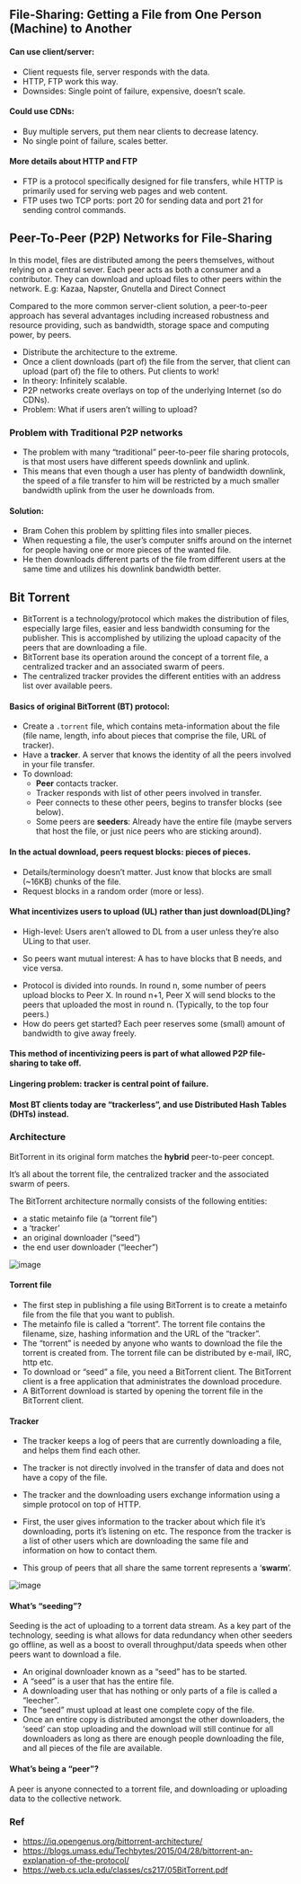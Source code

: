 ## File-Sharing: Getting a File from One Person (Machine) to Another
#### Can use client/server:
* Client requests file, server responds with the data.
* HTTP, FTP work this way.
* Downsides: Single point of failure, expensive, doesn’t scale.
#### Could use CDNs:
* Buy multiple servers, put them near clients to decrease latency.
* No single point of failure, scales better.

#### More details about HTTP and FTP
- FTP is a protocol specifically designed for file transfers, while HTTP is primarily used for serving web pages and web content.
- FTP uses two TCP ports: port 20 for sending data and port 21 for sending control commands.


## Peer-To-Peer (P2P) Networks for File-Sharing

In this model, files are distributed among the peers themselves, without relying on a central sever. 
Each peer acts as both a consumer and a contributor. They can download and upload files to other peers within the network. 
E.g: Kazaa, Napster, Gnutella and Direct Connect

Compared to the more common server-client solution, a peer-to-peer approach has
several advantages including increased robustness and resource providing, such as bandwidth,
storage space and computing power, by peers.

* Distribute the architecture to the extreme.
* Once a client downloads (part of) the file from the server, that client can upload (part of) the file to others. Put clients to work!
* In theory: Infinitely scalable.
* P2P networks create overlays on top of the underlying Internet (so do CDNs).
* Problem: What if users aren’t willing to upload?

### Problem with Traditional P2P networks

* The problem with many “traditional” peer-to-peer file sharing protocols, is that most users have different speeds downlink and uplink.
* This means that even though a user has plenty of bandwidth downlink, the speed of a file transfer to him will be
restricted by a much smaller bandwidth uplink from the user he downloads from.
#### Solution:
* Bram Cohen this problem by splitting files into smaller pieces.
* When requesting a file, the user’s computer sniffs around on the internet for people having one or more pieces of the wanted file.
* He then downloads different parts of the file from different users at the same time and utilizes his downlink
bandwidth better.

## Bit Torrent

* BitTorrent is a technology/protocol which makes the distribution of files, especially large
files, easier and less bandwidth consuming for the publisher. This is accomplished by utilizing the upload capacity of the peers that are downloading a file. 
* BitTorrent base its operation around the concept of a torrent file, a centralized tracker and an associated
swarm of peers. 
* The centralized tracker provides the different entities with an address list
over available peers.

#### Basics of original BitTorrent (BT) protocol:
* Create a `.torrent` file, which contains meta-information about the file (file name, length, info about pieces that comprise the file, URL of tracker).
* Have a **tracker**. A server that knows the identity of all the peers involved in your file transfer.
* To download:
  - **Peer** contacts tracker.
  - Tracker responds with list of other peers involved in transfer.
  - Peer connects to these other peers, begins to transfer blocks (see below).
  - Some peers are **seeders**: Already have the entire file (maybe servers that host the file, or just nice peers who are sticking around).

#### In the actual download, peers request blocks: pieces of pieces.
* Details/terminology doesn’t matter. Just know that blocks are small (~16KB) chunks of the file.
* Request blocks in a random order (more or less).

#### What incentivizes users to upload (UL) rather than just download(DL)ing?
* High-level: Users aren’t allowed to DL from a user unless they’re also ULing to that user.
 - So peers want mutual interest: A has to have blocks that B needs, and vice versa.
* Protocol is divided into rounds. In round n, some number of peers upload blocks to Peer X. In round n+1, Peer X will send blocks to the peers that uploaded the most in round n. (Typically, to the top four peers.)
* How do peers get started?  Each peer reserves some (small) amount of bandwidth to give away freely.

#### This method of incentivizing peers is part of what allowed P2P file-sharing to take off.
#### Lingering problem: tracker is central point of failure.
#### Most BT clients today are “trackerless”, and use Distributed Hash Tables (DHTs) instead.


### Architecture

BitTorrent in its original
form matches the **hybrid** peer-to-peer concept. 

It’s all about the torrent file, the centralized tracker
and the associated swarm of peers.

The BitTorrent architecture normally consists of the following entities:
- a static metainfo file (a “torrent file”)
- a ‘tracker’
- an original downloader (“seed”)
- the end user downloader (“leecher”)

![image](https://github.com/remidinishanth/distributed_systems/assets/19663316/4074576e-e92c-4ab2-86ac-dd8890670044)

#### Torrent file

* The first step in publishing a file using BitTorrent is to
create a metainfo file from the file that you want to
publish. 
* The metainfo file is called a “torrent”. The
torrent file contains the filename, size, hashing
information and the URL of the “tracker”.
* The “torrent” is needed by anyone who wants to download the file the
torrent is created from. The torrent file can be distributed
by e-mail, IRC, http etc.
* To download or “seed” a file, you need a
BitTorrent client. The BitTorrent client is a free
application that administrates the download procedure.
* A BitTorrent download is
started by opening the torrent file in the BitTorrent client.

#### Tracker

* The tracker keeps a log of peers that are currently
downloading a file, and helps them find each other.
* The tracker is not directly involved in the transfer of data and
does not have a copy of the file.
* The tracker and the downloading users exchange information
using a simple protocol on top of HTTP.

* First, the user gives information to the tracker about
which file it’s downloading, ports it’s listening on etc. The responce from the tracker is a list
of other users which are downloading the same file and information on how to contact them.

* This group of peers that all share the same torrent represents a ‘**swarm**’. 

![image](https://github.com/remidinishanth/distributed_systems/assets/19663316/9801d540-5f0c-4904-b712-ab0d4a21c019)

#### What’s “seeding”?

Seeding is the act of uploading to a torrent data stream. As a key part of the technology, seeding is what allows for data redundancy when other seeders go offline, as well as a boost to overall throughput/data speeds when other peers want to download a file.

* An original downloader known as a “seed” has to be started.
* A “seed” is a user that has the entire file.
* A downloading user that has nothing or only parts of a file is called a “leecher”.
* The “seed” must upload at least one complete copy of the file.
* Once an entire copy is distributed amongst the other downloaders, the ‘seed’ can stop uploading and the download
will still continue for all downloaders as long as there are enough people downloading the
file, and all pieces of the file are available.

#### What’s being a “peer”?
A peer is anyone connected to a torrent file, and downloading or uploading data to the collective network.

### Ref
* https://iq.opengenus.org/bittorrent-architecture/
* https://blogs.umass.edu/Techbytes/2015/04/28/bittorrent-an-explanation-of-the-protocol/
* https://web.cs.ucla.edu/classes/cs217/05BitTorrent.pdf
